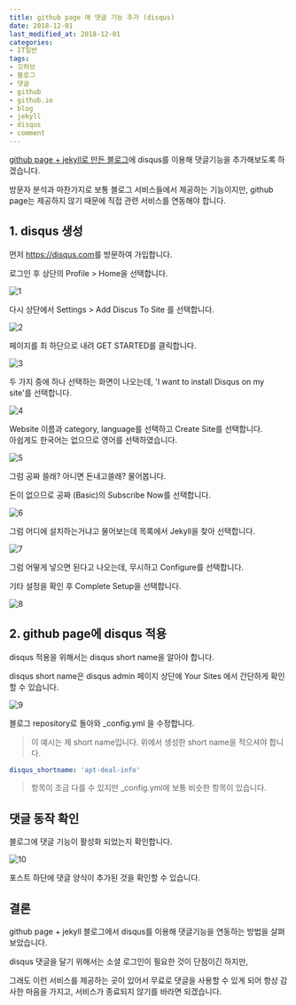 ```yaml
---
title: github page 에 댓글 기능 추가 (disqus)
date: 2018-12-01
last_modified_at: 2018-12-01
categories:
- IT일반
tags:
- 깃허브
- 블로그
- 댓글
- github
- github.io
- blog
- jekyll
- disqus
- comment
---
```


[github page + jekyll로 만든 블로그](https://inasie.github.io/it일반/github-blog-만들기)에 disqus를 이용해 댓글기능을 추가해보도록 하겠습니다.

방문자 분석과 마찬가지로 보통 블로그 서비스들에서 제공하는 기능이지만, github page는 제공하지 않기 때문에 직접 관련 서비스를 연동해야 합니다.

## 1. disqus 생성

먼저 <https://disqus.com>를 방문하여 가입합니다.

로그인 후 상단의 Profile > Home을 선택합니다.

![1](https://inasie.github.io/images/2018-12-01-2/1.png)

다시 상단에서 Settings > Add Discus To Site 를 선택합니다.

![2](https://inasie.github.io/images/2018-12-01-2/2.png)

페이지를 최 하단으로 내려 GET STARTED를 클릭합니다.

![3](https://inasie.github.io/images/2018-12-01-2/3.png)

두 가지 중에 하나 선택하는 화면이 나오는데, 'I want to install Disqus on my site'를 선택합니다.

![4](https://inasie.github.io/images/2018-12-01-2/4.png)

Website 이름과 category, language를 선택하고 Create Site를 선택합니다. <br>
아쉽게도 한국어는 없으므로 영어를 선택하였습니다.

![5](https://inasie.github.io/images/2018-12-01-2/5.png)

그럼 공짜 쓸래? 아니면 돈내고쓸래? 물어봅니다.

돈이 없으므로 공짜 (Basic)의 Subscribe Now를 선택합니다.

![6](https://inasie.github.io/images/2018-12-01-2/6.png)

그럼 어디에 설치하는거냐고 물어보는데 목록에서 Jekyll을 찾아 선택합니다.

![7](https://inasie.github.io/images/2018-12-01-2/7.png)

그럼 어떻게 넣으면 된다고 나오는데, 무시하고 Configure를 선택합니다.

기타 설정을 확인 후 Complete Setup을 선택합니다.

![8](https://inasie.github.io/images/2018-12-01-2/8.png)


## 2. github page에 disqus 적용

disqus 적용을 위해서는 disqus short name을 알아야 합니다.

disqus short name은 disqus admin 페이지 상단에 Your Sites 에서 간단하게 확인할 수 있습니다.

![9](https://inasie.github.io/images/2018-12-01-2/9.png)

블로그 repository로 돌아와 _config.yml 을 수정합니다.

> 이 예시는 제 short name입니다. 위에서 생성한 short name을 적으셔야 합니다.

```yml
disqus_shortname: 'apt-deal-info'
```

> 항목이 조금 다를 수 있지만 _config.yml에 보통 비슷한 항목이 있습니다.

## 댓글 동작 확인

블로그에 댓글 기능이 활성화 되었는지 확인합니다.

![10](https://inasie.github.io/images/2018-12-01-2/10.png)

포스트 하단에 댓글 양식이 추가된 것을 확인할 수 있습니다.

## 결론

github page + jekyll 블로그에서 disqus를 이용해 댓글기능을 연동하는 방법을 살펴보았습니다. <br>

disqus 댓글을 달기 위해서는 소셜 로그인이 필요한 것이 단점이긴 하지만,

그래도 이런 서비스를 제공하는 곳이 있어서 무료로 댓글을 사용할 수 있게 되어 항상 감사한 마음을 가지고, 서비스가 종료되지 않기를 바라면 되겠습니다.